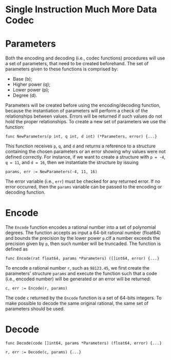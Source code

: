 # Single Instruction Much More Data Codec

# Parameters

Both the encoding and decoding (i.e., codec functions) procedures will use a set of parameters, that need to be created beforehand. The set of parameters given to these functions is comprised by:

- Base (b);
- Higher power (q);
- Lower power (p);
- Degree (d).

Parameters will be created before using the encoding/decoding function, because the instantiation of parameters will perform a check of the relationships between values. Errors will be returned if such values do not hold the proper relationships. To create a new set of parameters we use the function:

```golang
func NewParameters(p int, q int, d int) (*Parameters, error) {...}
```

This function receives `p`, `q`, and `d` and returns a reference to a structure containing the chosen parameters or an error showing why values were not defined correctly. For instance, if we want to create a structure with `p = -4`, `q = 11`, and `d = 16`, then we instantiate the structure by issuing

```golang
params, err := NewParameters(-4, 11, 16)
```

The error variable (i.e., `err`) must be checked for any returned error. If no error occurred, then the `params` variable can be passed to the encoding or decoding function.

# Encode

The `Encode` function encodes a rational number into a set of polynomial degrees. The function accepts as input a 64-bit rational number (float64) and bounds the precision by the lower power `p`.cIf a number exceeds the precision given by `p`, then such number will be truncaded. The function is defined as

```golang
func Encode(rat float64, params *Parameters) ([]int64, error) {...}
```

To encode a rational number `r`, such as `98123.45`, we first create the parameters' structure `params` and execute the function such that a code (i.e., encoded number) will be generated or an error will be returned:

```golang
c, err := Encode(r, params)
```

The code `c` returned by the `Encode` function is a set of 64-bits integers. To make possible to decode the same original rational, the same set of parameters should be used.

# Decode

```golang
func Decode(code []int64, params *Parameters) (float64, error) {...}
```

```golang
r, err := Decode(c, params) {...}
```